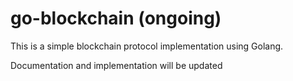 # go-blockchain (ongoing)

This is a simple blockchain protocol implementation using Golang.

Documentation and implementation will be updated
